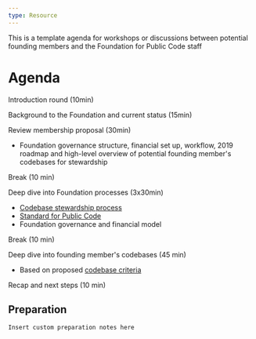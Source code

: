 ```yaml
---
type: Resource
---
```


This is a template agenda for workshops or discussions between potential founding members and the Foundation for Public Code staff

# Agenda

Introduction round (10min)

Background to the Foundation and current status (15min)

Review membership proposal (30min)
* Foundation governance structure, financial set up, workflow, 2019 roadmap and high-level overview of potential founding member's codebases for stewardship

Break (10 min)

Deep dive into Foundation processes (3x30min)
* [Codebase stewardship process](../codebase-stewardship/index.md)
* [Standard for Public Code](http://standard.publiccode.net/)
* Foundation governance and financial model

Break (10 min)

Deep dive into founding member's codebases (45 min)
* Based on proposed [codebase criteria](../codebase-stewardship/criteria-for-codebase-stewardship.md)

Recap and next steps (10 min)

## Preparation
```Insert custom preparation notes here```
